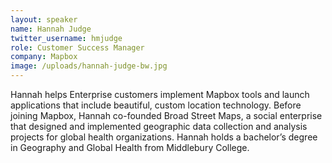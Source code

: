 ```yaml
---
layout: speaker
name: Hannah Judge
twitter_username: hmjudge
role: Customer Success Manager
company: Mapbox
image: /uploads/hannah-judge-bw.jpg
---
```


Hannah helps Enterprise customers implement Mapbox tools and launch applications that include beautiful, custom location technology. Before joining Mapbox, Hannah co-founded Broad Street Maps, a social enterprise that designed and implemented geographic data collection and analysis projects for global health organizations. Hannah holds a bachelor’s degree in Geography and Global Health from Middlebury College.